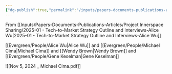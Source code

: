```yaml
---
{"dg-publish":true,"permalink":"/inputs/papers-documents-publications-articles/project-innerspace-sharing/university-interviews/2024-11-05-michael-cima/"}
---
```


From [[Inputs/Papers-Documents-Publications-Articles/Project Innerspace Sharing/2025-01 - Tech-to-Market Strategy Outline and Interviews-Alice Wu\|2025-01 - Tech-to-Market Strategy Outline and Interviews-Alice Wu]]

[[Evergreen/People/Alice Wu\|Alice Wu]] and [[Evergreen/People/Michael Cima\|Michael Cima]] and [[Wendy Brown\|Wendy Brown]] and [[Evergreen/People/Gene Keselman\|Gene Keselman]]


![[Nov 5, 2024 _ Michael Cima.pdf]]